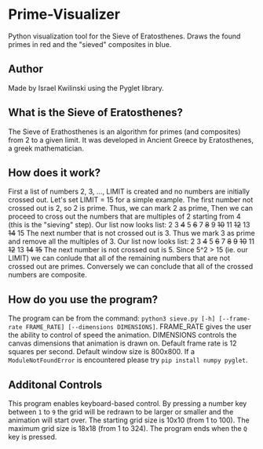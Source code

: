 # Prime-Visualizer
Python visualization tool for the Sieve of Eratosthenes. Draws the found primes in red and the "sieved" composites in blue.

## Author
Made by Israel Kwilinski using the Pyglet library. 

## What is the Sieve of Eratosthenes?
The Sieve of Erathosthenes is an algorithm for primes (and composites) from 2 to a given limit. It was developed in Ancient Greece by Eratosthenes, a greek mathematician. 

## How does it work?
First a list of numbers 2, 3, ..., LIMIT is created and no numbers are initially crossed out. Let's set LIMIT = 15 for a simple example.
The first number not crossed out is 2, so 2 is prime. Thus, we can mark 2 as prime, 
Then we can proceed to cross out the numbers that are multiples of 2 starting from 4 (this is the "sieving" step).
Our list now looks list: 2 3 ~~4~~ 5 ~~6~~ 7 ~~8~~ 9 ~~10~~ 11 ~~12~~ 13 ~~14~~ 15
The next number that is not crossed out is 3. Thus we mark 3 as prime and remove all the multiples of 3.
Our list now looks list: 2 3 ~~4~~ 5 ~~6~~ 7 ~~8~~ ~~9~~ ~~10~~ 11 ~~12~~ 13 ~~14~~ ~~15~~
The next number is not crossed out is 5. Since 5^2 > 15 (ie. our LIMIT) we can conlude that all of the remaining numbers that are not crossed out are primes.
Conversely we can conclude that all of the crossed numbers are composite. 

## How do you use the program?
The program can be from the command: `python3 sieve.py [-h] [--frame-rate FRAME_RATE] [--dimensions DIMENSIONS]`.
FRAME_RATE gives the user the ability to control of speed the animation. DIMENSIONS controls the canvas dimensions that animation is drawn on.
Default frame rate is 12 squares per second. Default window size is 800x800.
If a `ModuleNotFoundError` is encountered please try `pip install numpy pyglet`.

## Additonal Controls
This program enables keyboard-based control. By pressing a number key between `1` to `9` the grid will be redrawn to be larger or smaller and the animation will start over. The starting grid size is 10x10 (from 1 to 100). The maximum grid size is 18x18 (from 1 to 324). 
The program ends when the `Q` key is pressed.
